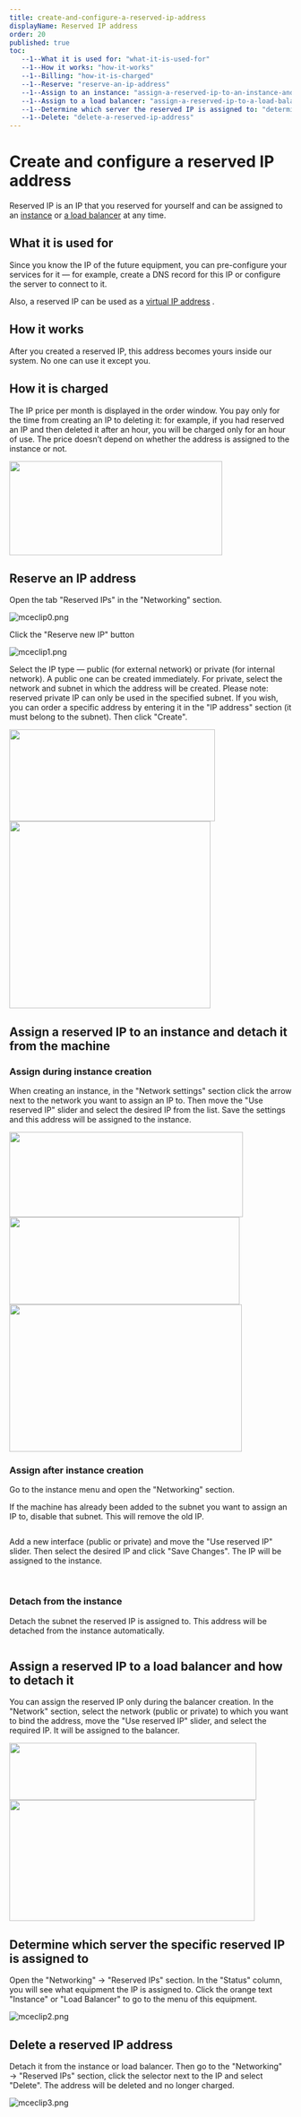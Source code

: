 ```yaml
---
title: create-and-configure-a-reserved-ip-address
displayName: Reserved IP address
order: 20
published: true
toc:
   --1--What it is used for: "what-it-is-used-for"
   --1--How it works: "how-it-works"
   --1--Billing: "how-it-is-charged"
   --1--Reserve: "reserve-an-ip-address"
   --1--Assign to an instance: "assign-a-reserved-ip-to-an-instance-and-detach-it-from-the-machine"
   --1--Assign to a load balancer: "assign-a-reserved-ip-to-a-load-balancer-and-detach-it"
   --1--Determine which server the reserved IP is assigned to: "determine-which-server-the-specific-reserved-ip-is-assigned-to"
   --1--Delete: "delete-a-reserved-ip-address"
---
```

# Create and configure a reserved IP address

Reserved IP is an IP that you reserved for yourself and can be assigned to an <a href="https://gcore.com/docs/cloud/virtual-instances/create-an-instance" target="_blank">instance</a> or <a href="https://gcore.com/docs/cloud/networking/create-and-configure-a-load-balancer" target="_blank">a load balancer</a> at any time.

## What it is used for

Since you know the IP of the future equipment, you can pre-configure your services for it — for example, create a DNS record for this IP or configure the server to connect to it.

Also, a reserved IP can be used as a <a href="https://gcore.com/docs/cloud/networking/ip-address/create-and-configure-a-virtual-ip-vip-address" target="_blank">virtual IP address</a> .

## How it works

After you created a reserved IP, this address becomes yours inside our system. No one can use it except you.

## How it is charged

The IP price per month is displayed in the order window. You pay only for the time from creating an IP to deleting it: for example, if you had reserved an IP and then deleted it after an hour, you will be charged only for an hour of use. The price doesn’t depend on whether the address is assigned to the instance or not.

<img src="https://assets.gcore.pro/docs/cloud/networking/ip-address/create-and-configure-a-reserved-ip-address/image-17.png" alt="" width="380" height="168">

## Reserve an IP address

Open the tab "Reserved IPs" in the "Networking" section.

<img src="https://assets.gcore.pro/docs/cloud/networking/ip-address/create-and-configure-a-reserved-ip-address/mceclip0.png" alt="mceclip0.png">

Click the "Reserve new IP" button

<img src="https://assets.gcore.pro/docs/cloud/networking/ip-address/create-and-configure-a-reserved-ip-address/mceclip1.png" alt="mceclip1.png">

Select the IP type — public (for external network) or private (for internal network). A public one can be created immediately. For private, select the network and subnet in which the address will be created. Please note: reserved private IP can only be used in the specified subnet. If you wish, you can order a specific address by entering it in the "IP address" section (it must belong to the subnet). Then click "Create".

<media-gallery>
<img src="https://assets.gcore.pro/docs/cloud/networking/ip-address/create-and-configure-a-reserved-ip-address/image-20.png" alt="" width="367" height="164">

<img src="https://assets.gcore.pro/docs/cloud/networking/ip-address/create-and-configure-a-reserved-ip-address/image-21.png" alt="" width="359" height="334">
</media-gallery>

## Assign a reserved IP to an instance and detach it from the machine

### Assign during instance creation

When creating an instance, in the "Network settings" section click the arrow next to the network you want to assign an IP to. Then move the "Use reserved IP" slider and select the desired IP from the list. Save the settings and this address will be assigned to the instance.

<media-gallery>
<img src="https://assets.gcore.pro/docs/cloud/networking/ip-address/create-and-configure-a-reserved-ip-address/image-22.png" alt="" width="417" height="152">
   
<img src="https://assets.gcore.pro/docs/cloud/networking/ip-address/create-and-configure-a-reserved-ip-address/image-23.png" alt="" width="411" height="156">
   
<img src="https://assets.gcore.pro/docs/cloud/networking/ip-address/create-and-configure-a-reserved-ip-address/image-24.png" alt="" width="415" height="263">
</media-gallery>

### Assign after instance creation

Go to the instance menu and open the "Networking" section.

If the machine has already been added to the subnet you want to assign an IP to, disable that subnet. This will remove the old IP.

<img src="https://assets.gcore.pro/docs/cloud/networking/ip-address/create-and-configure-a-reserved-ip-address/image-25.png" alt="">

Add a new interface (public or private) and move the "Use reserved IP" slider. Then select the desired IP and click "Save Changes". The IP will be assigned to the instance.

<media-gallery>
<img src="https://assets.gcore.pro/docs/cloud/networking/ip-address/create-and-configure-a-reserved-ip-address/image-26.png" alt="">

<img src="https://assets.gcore.pro/docs/cloud/networking/ip-address/create-and-configure-a-reserved-ip-address/image-27.png" alt="">
   
<img src="https://assets.gcore.pro/docs/cloud/networking/ip-address/create-and-configure-a-reserved-ip-address/image-28.png" alt="">
</media-gallery>

### Detach from the instance

Detach the subnet the reserved IP is assigned to. This address will be detached from the instance automatically.

<img src="https://assets.gcore.pro/docs/cloud/networking/ip-address/create-and-configure-a-reserved-ip-address/image-29.png" alt="">

## Assign a reserved IP to a load balancer and how to detach it

You can assign the reserved IP only during the balancer creation. In the "Network" section, select the network (public or private) to which you want to bind the address, move the "Use reserved IP" slider, and select the required IP. It will be assigned to the balancer.

<media-gallery>
<img src="https://assets.gcore.pro/docs/cloud/networking/ip-address/create-and-configure-a-reserved-ip-address/image-30.png" alt="" width="441" height="102">
   
<img src="https://assets.gcore.pro/docs/cloud/networking/ip-address/create-and-configure-a-reserved-ip-address/image-31.png" alt="" width="438" height="216">
</media-gallery>

## Determine which server the specific reserved IP is assigned to

Open the "Networking" → "Reserved IPs" section. In the "Status" column, you will see what equipment the IP is assigned to. Click the orange text "Instance" or "Load Balancer" to go to the menu of this equipment.

<img src="https://assets.gcore.pro/docs/cloud/networking/ip-address/create-and-configure-a-reserved-ip-address/mceclip2.png" alt="mceclip2.png">

## Delete a reserved IP address

Detach it from the instance or load balancer. Then go to the "Networking" → "Reserved IPs" section, click the selector next to the IP and select "Delete". The address will be deleted and no longer charged.

<img src="https://assets.gcore.pro/docs/cloud/networking/ip-address/create-and-configure-a-reserved-ip-address/mceclip3.png" alt="mceclip3.png">
